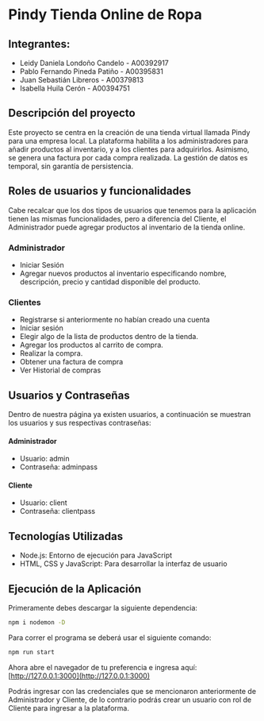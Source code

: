 
# Pindy Tienda Online de Ropa

## Integrantes:

- Leidy Daniela Londoño Candelo - A00392917
- Pablo Fernando Pineda Patiño - A00395831
- Juan Sebastián Libreros - A00379813
- Isabella Huila Cerón - A00394751

## Descripción del proyecto

Este proyecto se centra en la creación de una tienda virtual llamada Pindy para una empresa local. La plataforma habilita a los administradores para añadir productos al inventario, y a los clientes para adquirirlos. Asimismo, se genera una factura por cada compra realizada. La gestión de datos es temporal, sin garantía de persistencia.

## Roles de usuarios y funcionalidades

Cabe recalcar que los dos tipos de usuarios que tenemos para la aplicación tienen las mismas funcionalidades, pero a diferencia del Cliente, el Administrador puede agregar productos al inventario de la tienda online.

### Administrador

- Iniciar Sesión
- Agregar nuevos productos al inventario especificando nombre, descripción, precio y cantidad disponible del producto.

### Clientes

- Registrarse si anteriormente no habían creado una cuenta
- Iniciar sesión
- Elegir algo de la lista de productos dentro de la tienda.
- Agregar los productos al carrito de compra.
- Realizar la compra.
- Obtener una factura de compra
- Ver Historial de compras

## Usuarios y Contraseñas

Dentro de nuestra página ya existen usuarios, a continuación se muestran los usuarios y sus respectivas contraseñas:

#### Administrador

- Usuario: admin
- Contraseña: adminpass

#### Cliente

- Usuario: client
- Contraseña: clientpass

## Tecnologías Utilizadas

- Node.js: Entorno de ejecución para JavaScript
- HTML, CSS y JavaScript: Para desarrollar la interfaz de usuario

## Ejecución de la Aplicación

Primeramente debes descargar la siguiente dependencia:
```sh
npm i nodemon -D
```

Para correr el programa se deberá usar el siguiente comando:

```sh
npm run start
```

Ahora abre el navegador de tu preferencia e ingresa aquí: [http://127.0.0.1:3000](http://127.0.0.1:3000)

Podrás ingresar con las credenciales que se mencionaron anteriormente de Administrador y Cliente, de lo contrario podrás crear un usuario con rol de Cliente para ingresar a la plataforma.


